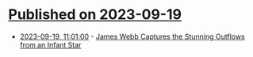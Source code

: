 # [Published on 2023-09-19](index.md)

* [2023-09-19, 11:01:00](https://soylentnews.org/article.pl?sid=23/09/18/1359238&from=rss) - [James Webb Captures the Stunning Outflows from an Infant Star](https://soylentnews.org/article.pl?sid=23/09/18/1359238&from=rss)
